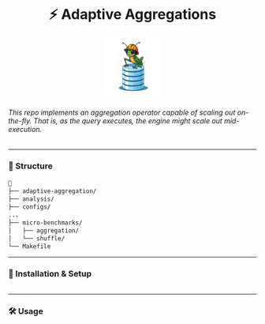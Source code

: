 <div align="center">
    <h1> ⚡ Adaptive Aggregations </h1>
    <img src="pic.jpg" alt="" width="120"/>
</div>

<h6>This repo implements an aggregation operator capable of scaling out <i>on-the-fly</i>.
That is, as the query executes, the engine might scale out <i>mid-execution</i>.</h6>

---

### 📁 Structure

```
📂
├── adaptive-aggregation/
├── analysis/
├── configs/
...
├── micro-benchmarks/
│   ├── aggregation/
│   └── shuffle/
└── Makefile
```

---

### 🔧 Installation & Setup

```bash

```

---

### 🛠️ Usage

```
```

